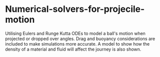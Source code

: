 # Numerical-solvers-for-projecile-motion
Utilising Eulers and Runge Kutta ODEs to model a ball's motion when projected or dropped over angles. Drag and buoyancy considerations are included to make simulations more accurate. A model to show how the density of a material and fluid will affect the journey is also shown.
